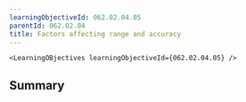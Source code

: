 ```yaml
---
learningObjectiveId: 062.02.04.05
parentId: 062.02.04
title: Factors affecting range and accuracy
---
```


```tsx eval
<LearningOBjectives learningObjectiveId={062.02.04.05} />
```

## Summary
